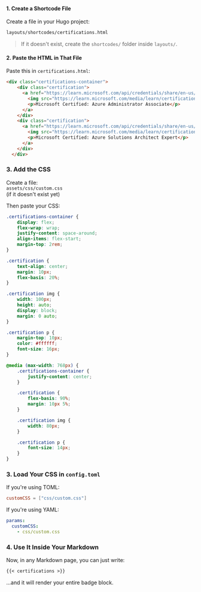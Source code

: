 #### 1. Create a Shortcode File

Create a file in your Hugo project:

```bash
layouts/shortcodes/certifications.html
```

> If it doesn't exist, create the `shortcodes/` folder inside `layouts/`.

#### 2. Paste the HTML in That File

Paste this in `certifications.html`:
```html
<div class="certifications-container">
    <div class="certification">
      <a href="https://learn.microsoft.com/api/credentials/share/en-us/KjetilFurs-3628/3DC41FBA975DE8C4?sharingId=E735EEC265D912D0" target="_blank" rel="noopener noreferrer">
        <img src="https://learn.microsoft.com/media/learn/certification/badges/microsoft-certified-associate-badge.svg" alt="Microsoft Certified: Azure Administrator Associate">
        <p>Microsoft Certified: Azure Administrator Associate</p>
      </a>
    </div>
    <div class="certification">
      <a href="https://learn.microsoft.com/api/credentials/share/en-us/KjetilFurs-3628/4491891F35838FE6?sharingId=E735EEC265D912D0" target="_blank" rel="noopener noreferrer">
        <img src="https://learn.microsoft.com/media/learn/certification/badges/microsoft-certified-expert-badge.svg" alt="Microsoft Certified: Azure Solutions Architect Expert">
        <p>Microsoft Certified: Azure Solutions Architect Expert</p>
      </a>
    </div>
  </div>
  ```

### 3. Add the CSS

Create a file:  
`assets/css/custom.css`  
(if it doesn't exist yet)

Then paste your CSS:

```css
.certifications-container {
    display: flex;
    flex-wrap: wrap;
    justify-content: space-around;
    align-items: flex-start;
    margin-top: 2rem;
}

.certification {
    text-align: center;
    margin: 10px;
    flex-basis: 20%;
}

.certification img {
    width: 100px;
    height: auto;
    display: block;
    margin: 0 auto;
}

.certification p {
    margin-top: 10px;
    color: #ffffff;
    font-size: 16px;
}

@media (max-width: 768px) {
    .certifications-container {
        justify-content: center;
    }

    .certification {
        flex-basis: 90%;
        margin: 10px 5%;
    }

    .certification img {
        width: 80px;
    }

    .certification p {
        font-size: 14px;
    }
}

```

### 3. Load Your CSS in `config.toml`

If you're using TOML:

```toml
customCSS = ["css/custom.css"]
```

If you're using YAML:

```yaml
params:
  customCSS:
    - css/custom.css

```

### 4. Use It Inside Your Markdown

Now, in any Markdown page, you can just write:

```markdown
{{< certifications >}}
```

…and it will render your entire badge block.